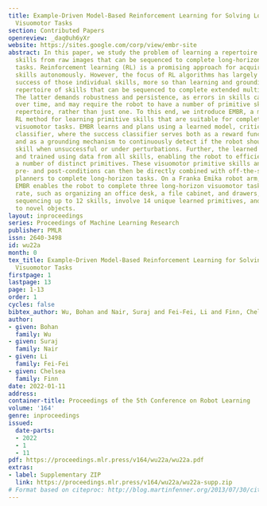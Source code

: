 ```yaml
---
title: Example-Driven Model-Based Reinforcement Learning for Solving Long-Horizon
  Visuomotor Tasks
section: Contributed Papers
openreview: _daq0uh6yXr
website: https://sites.google.com/corp/view/embr-site
abstract: In this paper, we study the problem of learning a repertoire of low-level
  skills from raw images that can be sequenced to complete long-horizon visuomotor
  tasks. Reinforcement learning (RL) is a promising approach for acquiring short-horizon
  skills autonomously. However, the focus of RL algorithms has largely been on the
  success of those individual skills, more so than learning and grounding a large
  repertoire of skills that can be sequenced to complete extended multi-stage tasks.
  The latter demands robustness and persistence, as errors in skills can compound
  over time, and may require the robot to have a number of primitive skills in its
  repertoire, rather than just one. To this end, we introduce EMBR, a model-based
  RL method for learning primitive skills that are suitable for completing long-horizon
  visuomotor tasks. EMBR learns and plans using a learned model, critic, and success
  classifier, where the success classifier serves both as a reward function for RL
  and as a grounding mechanism to continuously detect if the robot should retry a
  skill when unsuccessful or under perturbations. Further, the learned model is task-agnostic
  and trained using data from all skills, enabling the robot to efficiently learn
  a number of distinct primitives. These visuomotor primitive skills and their associated
  pre- and post-conditions can then be directly combined with off-the-shelf symbolic
  planners to complete long-horizon tasks. On a Franka Emika robot arm, we find that
  EMBR enables the robot to complete three long-horizon visuomotor tasks at 85% success
  rate, such as organizing an office desk, a file cabinet, and drawers, which require
  sequencing up to 12 skills, involve 14 unique learned primitives, and demand generalization
  to novel objects.
layout: inproceedings
series: Proceedings of Machine Learning Research
publisher: PMLR
issn: 2640-3498
id: wu22a
month: 0
tex_title: Example-Driven Model-Based Reinforcement Learning for Solving Long-Horizon
  Visuomotor Tasks
firstpage: 1
lastpage: 13
page: 1-13
order: 1
cycles: false
bibtex_author: Wu, Bohan and Nair, Suraj and Fei-Fei, Li and Finn, Chelsea
author:
- given: Bohan
  family: Wu
- given: Suraj
  family: Nair
- given: Li
  family: Fei-Fei
- given: Chelsea
  family: Finn
date: 2022-01-11
address:
container-title: Proceedings of the 5th Conference on Robot Learning
volume: '164'
genre: inproceedings
issued:
  date-parts:
  - 2022
  - 1
  - 11
pdf: https://proceedings.mlr.press/v164/wu22a/wu22a.pdf
extras:
- label: Supplementary ZIP
  link: https://proceedings.mlr.press/v164/wu22a/wu22a-supp.zip
# Format based on citeproc: http://blog.martinfenner.org/2013/07/30/citeproc-yaml-for-bibliographies/
---
```

